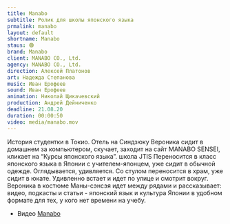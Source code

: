 ```yaml
---
title: Manabo
subtitle: Ролик для школы японского языка
prmalink: manabo
layout: default
shortname: Manabo
staus: 🟢
brand: Manabo
client: MANABO CO., Ltd.
agency: MANABO CO., Ltd.
direction: Алексей Платонов
art: Надежда Степанова
music: Иван Ерофеев
sound: Иван Ерофеев
animation: Николай Щикачевский
production: Андрей Дейниченко
deadline: 21.08.20
duration: 00:00:50
video: media/manabo.mov
---
```



История студентки в Токио. Отель на Синдзюку Вероника сидит в домашнем за компьютером, скучает, заходит на сайт MANABO SENSEI, кликает на “Курсы японского языка”. школа JTIS Переносится в класс японского языка в Японии с учителем-японцем, уже сидит в обычной одежде. Оглядывается, удивляется. Со стулом переносится в храм, уже сидит в юкате. Удивленно встает и идет по улице и смотрит вокруг. Вероника в костюме Маны-сэнсэя идет между рядами и рассказывает: видео, подкасты и статьи - японский язык и культура Японии в удобном формате для тех, у кого нет времени на учебу.

+ Видео [Manabo](xxxxx)
